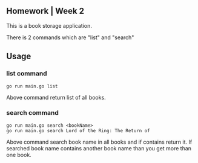 ## Homework | Week 2
This is a book storage application.

There is 2 commands which are "list" and "search"

## Usage

### list command
```
go run main.go list
```
Above command return list of all books.

### search command 
```
go run main.go search <bookName>
go run main.go search Lord of the Ring: The Return of 
```

Above command search book name in all books and if contains return it.
If searched book name contains another book name than you get more than one book.
